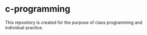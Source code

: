 # c-programming


This repository is created for the purpose of class programming and individual practice.
